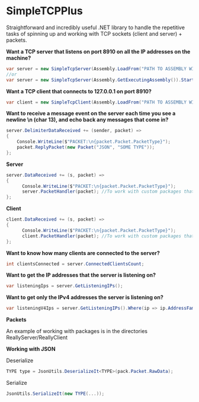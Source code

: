 # SimpleTCPPlus
Straightforward and incredibly useful .NET library to handle the repetitive tasks of spinning up and working with TCP sockets (client and server) + packets.

<b>Want a TCP server that listens on port 8910 on all the IP addresses on the machine?</b>

```cs
var server = new SimpleTcpServer(Assembly.LoadFrom("PATH TO ASSEMBLY WITH PACKETS")).Start(8910);
//or
var server = new SimpleTcpServer(Assembly.GetExecutingAssembly()).Start(8910);
```

<b>Want a TCP client that connects to 127.0.0.1 on port 8910?</b>

```cs
var client = new SimpleTcpClient(Assembly.LoadFrom("PATH TO ASSEMBLY WITH PACKETS")).Connect("127.0.0.1", 8910);
```

<b>Want to receive a message event on the server each time you see a newline \n (char 13), and echo back any messages that come in?</b>

```cs
server.DelimiterDataReceived += (sender, packet) => 
{
    Console.WriteLine($"PACKET:\n{packet.Packet.PacketType}");
    packet.ReplyPacket(new Packet("JSON", "SOME TYPE"));
};
```

<b>Server</b>
```cs
server.DataReceived += (s, packet) => 
{
      Console.WriteLine($"PACKET:\n{packet.Packet.PacketType}");
      server.PacketHandler(packet); //To work with custom packages that you add.
};
```

<b>Client</b>
```cs
client.DataReceived += (s, packet) => 
{
      Console.WriteLine($"PACKET:\n{packet.Packet.PacketType}");
      client.PacketHandler(packet); //To work with custom packages that you add.
};
```

<b>Want to know how many clients are connected to the server?</b>

```cs
int clientsConnected = server.ConnectedClientsCount;
```

<b>Want to get the IP addresses that the server is listening on?</b>

```cs
var listeningIps = server.GetListeningIPs();
```

<b>Want to get only the IPv4 addresses the server is listening on?</b>

```cs
var listeningV4Ips = server.GetListeningIPs().Where(ip => ip.AddressFamily == System.Net.Sockets.AddressFamily.InterNetwork);
```

<b>Packets</b>

An example of working with packages is in the directories ReallyServer/ReallyClient

<b>Working with JSON</b>

Deserialize
```cs
TYPE type = JsonUtils.DeserializeIt<TYPE>(pack.Packet.RawData);
```

Serialize
```cs
JsonUtils.SerializeIt(new TYPE(...));
```
